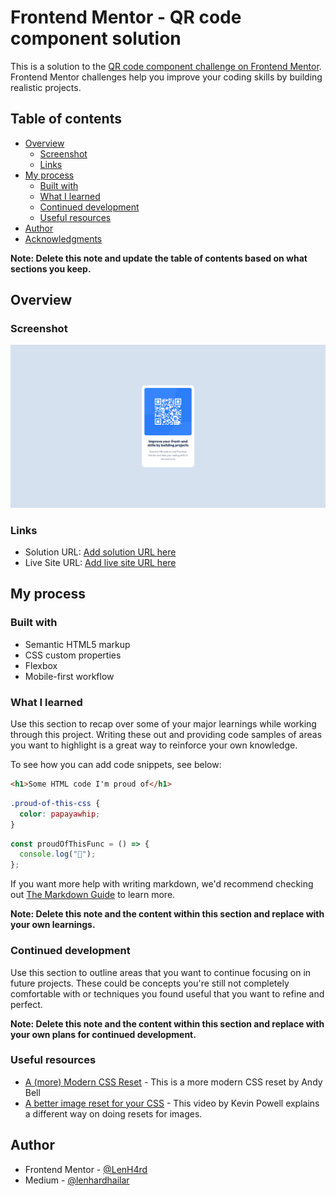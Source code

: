 # Frontend Mentor - QR code component solution

This is a solution to the [QR code component challenge on Frontend Mentor](https://www.frontendmentor.io/challenges/qr-code-component-iux_sIO_H). Frontend Mentor challenges help you improve your coding skills by building realistic projects.

## Table of contents

- [Overview](#overview)
  - [Screenshot](#screenshot)
  - [Links](#links)
- [My process](#my-process)
  - [Built with](#built-with)
  - [What I learned](#what-i-learned)
  - [Continued development](#continued-development)
  - [Useful resources](#useful-resources)
- [Author](#author)
- [Acknowledgments](#acknowledgments)

**Note: Delete this note and update the table of contents based on what sections you keep.**

## Overview

### Screenshot

![](./design/screenshot/QR%20code%20component%20screenshot.png)

### Links

- Solution URL: [Add solution URL here](https://github.com/LenH4rd/Learning-Path-QR-code-component.git)
- Live Site URL: [Add live site URL here](https://learning-path-qr-code-component.vercel.app/)

## My process

### Built with

- Semantic HTML5 markup
- CSS custom properties
- Flexbox
- Mobile-first workflow

### What I learned

Use this section to recap over some of your major learnings while working through this project. Writing these out and providing code samples of areas you want to highlight is a great way to reinforce your own knowledge.

To see how you can add code snippets, see below:

```html
<h1>Some HTML code I'm proud of</h1>
```

```css
.proud-of-this-css {
  color: papayawhip;
}
```

```js
const proudOfThisFunc = () => {
  console.log("🎉");
};
```

If you want more help with writing markdown, we'd recommend checking out [The Markdown Guide](https://www.markdownguide.org/) to learn more.

**Note: Delete this note and the content within this section and replace with your own learnings.**

### Continued development

Use this section to outline areas that you want to continue focusing on in future projects. These could be concepts you're still not completely comfortable with or techniques you found useful that you want to refine and perfect.

**Note: Delete this note and the content within this section and replace with your own plans for continued development.**

### Useful resources

- [A (more) Modern CSS Reset](https://piccalil.li/blog/a-more-modern-css-reset/) - This is a more modern CSS reset by Andy Bell
- [A better image reset for your CSS](https://youtu.be/345V2MU3E_w?si=s1ohqjBEqlAax6kw) - This video by Kevin Powell explains a different way on doing resets for images.

## Author

- Frontend Mentor - [@LenH4rd](https://www.frontendmentor.io/profile/LenH4rd)
- Medium - [@lenhardhailar](https://medium.com/@lenhardhailar)
